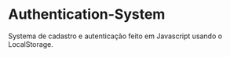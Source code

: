 # Authentication-System

Systema de cadastro e autenticação feito em Javascript usando o LocalStorage.
